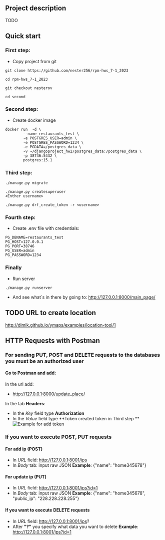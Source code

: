 ## Project description
TODO
## Quick start
### First step: 
- Copy project from git
```
git clone https://github.com/nester256/rpm-hws_7-1_2023

cd rpm-hws_7-1_2023

git checkout nesterov

cd second
```
### Second step:
- Create docker image 
```
docker run  -d \
        --name restaurants_test \
        -e POSTGRES_USER=admin \
        -e POSTGRES_PASSWORD=1234 \
        -e PGDATA=/postgres_data \
        -v ~/djangoproject_hw2/postgres_data:/postgres_data \
        -p 38746:5432 \
        postgres:15.1
```
### Third step:
```
./manage.py migrate

./manage.py createsuperuser
<Enther username>

./manage.py drf_create_token -r <username>
```
### Fourth step:
- Create .env file with credentials: 
```
PG_DBNAME=restaurants_test
PG_HOST=127.0.0.1
PG_PORT=38746
PG_USER=admin
PG_PASSWORD=1234
```
### Finally
- Run server
```
./manage.py runserver
```
- And see what`s in there by going to: http://127.0.0.1:8000/main_page/

## TODO URL to create location
http://dimik.github.io/ymaps/examples/location-tool/1

## HTTP Requests with Postman
### For sending PUT, POST and DELETE requests to the databases you must be an authorized user

#### Go to Postman and add:

In the url add:
- http://127.0.0.1:8000/update_place/

In the tab **Headers**:
- In the *Key* field type **Authorization**
- In the *Value* field type **Token created token in Third step **
![Example for add token](https://github.com/nester256/rpm-hws_7-1_2023/blob/nesterov/second/example.png)

### If you want to execute POST, PUT requests

#### For add ip (POST)
- In *URL* field: http://127.0.0.1:8001/ips
- In *Body* tab: input raw JSON
**Example**: {"name": "home345678"}

#### For update ip (PUT)
- In *URL* field: http://127.0.0.1:8001/ips?id=1
- In *Body* tab: input raw JSON
**Example**: {"name": "home345678", "public_ip": "228.228.228.255"}

#### If you want to execute DELETE requests
- In *URL* field: http://127.0.0.1:8001/ips?
- After **"?"** you specify what data you want to delete
**Example**: http://127.0.0.1:8001/ips?id=1
